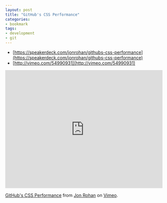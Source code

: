 ```yaml
---
layout: post
title: "GitHub's CSS Performance"
categories:
- bookmark
tags:
- development
- git
---
```

* [https://speakerdeck.com/jonrohan/githubs-css-performance](https://speakerdeck.com/jonrohan/githubs-css-performance)
* [http://vimeo.com/54990931](http://vimeo.com/54990931)

<iframe src="http://player.vimeo.com/video/54990931" width="500" height="375" frameborder="0" webkitAllowFullScreen mozallowfullscreen allowFullScreen></iframe> <p><a href="http://vimeo.com/54990931">GitHub's CSS Performance</a> from <a href="http://vimeo.com/jonrohan">Jon Rohan</a> on <a href="http://vimeo.com">Vimeo</a>.</p>
